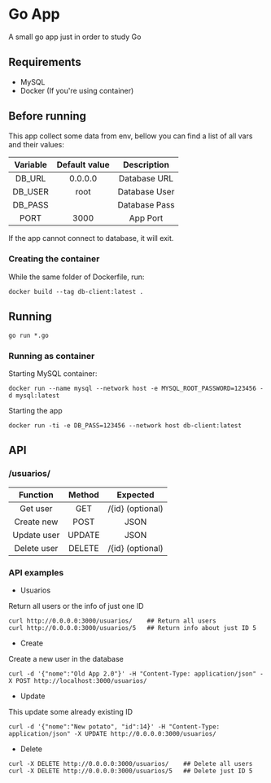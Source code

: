 # Go App

A small go app just in order to study Go

## Requirements

* MySQL
* Docker (If you're using container)

## Before running

This app collect some data from env, bellow you can find a list of all vars and their values:

| Variable      | Default value | Description   |
|:-------------:|:-------------:|:-------------:|
|    DB_URL     |    0.0.0.0    | Database URL  |
|    DB_USER    |     root      | Database User |
|    DB_PASS    |               | Database Pass |
|     PORT      |    3000       |   App Port    |

If the app cannot connect to database, it will exit.

### Creating the container

While the same folder of Dockerfile, run:

``` shell
docker build --tag db-client:latest .
```

## Running


``` shell
go run *.go
```

### Running as container

Starting MySQL container:

``` shell
docker run --name mysql --network host -e MYSQL_ROOT_PASSWORD=123456 -d mysql:latest
```

Starting the app

``` shell
docker run -ti -e DB_PASS=123456 --network host db-client:latest
```

## API

### /usuarios/

| Function      | Method        | Expected         |
|:-------------:|:-------------:|:----------------:|
|  Get user     | GET           | /{id} (optional) |
|  Create new   | POST          | JSON             |
|  Update user  | UPDATE        | JSON             |
|  Delete user  | DELETE        | /{id} (optional) |

### API examples

* Usuarios

Return all users or the info of just one ID

``` shell
curl http://0.0.0.0:3000/usuarios/    ## Return all users
curl http://0.0.0.0:3000/usuarios/5   ## Return info about just ID 5
```

* Create

Create a new user in the database

``` shell
curl -d '{"nome":"Old App 2.0"}' -H "Content-Type: application/json" -X POST http://localhost:3000/usuarios/
```

* Update

This update some already existing ID

``` shell
curl -d '{"nome":"New potato", "id":14}' -H "Content-Type: application/json" -X UPDATE http://0.0.0.0:3000/usuarios/
```

* Delete

``` shell
curl -X DELETE http://0.0.0.0:3000/usuarios/    ## Delete all users
curl -X DELETE http://0.0.0.0:3000/usuarios/5   ## Delete just ID 5
```
